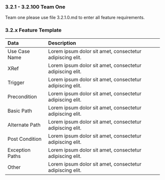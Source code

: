 ### 3.2.1 - 3.2.100 Team One

Team one please use file 3.2.1.0.md to enter all feature requirements.

### 3.2.x Feature Template

| Data          | Description |
|:--------------| :--------------|
|Use Case Name  | Lorem ipsum dolor sit amet, consectetur adipiscing elit.|
|XRef           | Lorem ipsum dolor sit amet, consectetur adipiscing elit.|
|Trigger        | Lorem ipsum dolor sit amet, consectetur adipiscing elit.|
|Precondition   | Lorem ipsum dolor sit amet, consectetur adipiscing elit.|
|Basic Path     | Lorem ipsum dolor sit amet, consectetur adipiscing elit.|
|Alternate Path | Lorem ipsum dolor sit amet, consectetur adipiscing elit.|
|Post Condition | Lorem ipsum dolor sit amet, consectetur adipiscing elit.|
|Exception Paths| Lorem ipsum dolor sit amet, consectetur adipiscing elit.|
|Other          | Lorem ipsum dolor sit amet, consectetur adipiscing elit.|

